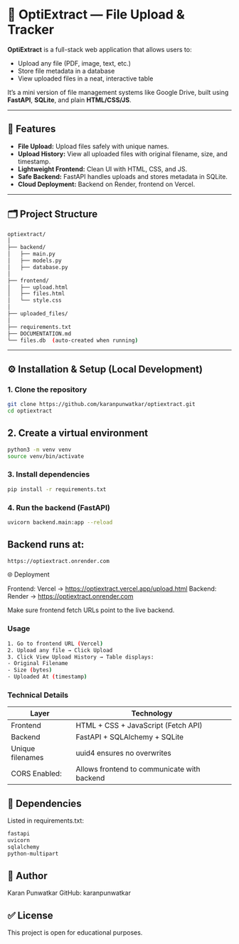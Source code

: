 # 📝 OptiExtract — File Upload & Tracker

**OptiExtract** is a full-stack web application that allows users to:

- Upload any file (PDF, image, text, etc.)
- Store file metadata in a database
- View uploaded files in a neat, interactive table

It’s a mini version of file management systems like Google Drive, built using **FastAPI**, **SQLite**, and plain **HTML/CSS/JS**.

---

## 🚀 Features

- **File Upload:** Upload files safely with unique names.
- **Upload History:** View all uploaded files with original filename, size, and timestamp.
- **Lightweight Frontend:** Clean UI with HTML, CSS, and JS.
- **Safe Backend:** FastAPI handles uploads and stores metadata in SQLite.
- **Cloud Deployment:** Backend on Render, frontend on Vercel.

---

## 🗂️ Project Structure
```bash
optiextract/
│
├── backend/
│   ├── main.py
│   ├── models.py
│   ├── database.py
│
├── frontend/
│   ├── upload.html
│   ├── files.html
│   └── style.css
│
├── uploaded_files/
│
├── requirements.txt
├── DOCUMENTATION.md
└── files.db  (auto-created when running)

```
---

## ⚙️ Installation & Setup (Local Development)

### 1. Clone the repository
```bash
git clone https://github.com/karanpunwatkar/optiextract.git
cd optiextract
```

## 2. Create a virtual environment
```bash
python3 -m venv venv
source venv/bin/activate
```
### 3. Install dependencies
```bash
pip install -r requirements.txt
```
### 4. Run the backend (FastAPI)
```bash
uvicorn backend.main:app --reload
```

## Backend runs at:
```bash
https://optiextract.onrender.com
```
🌐 Deployment

Frontend: Vercel → https://optiextract.vercel.app/upload.html
Backend: Render → https://optiextract.onrender.com


Make sure frontend fetch URLs point to the live backend.

### Usage
``` bash
1. Go to frontend URL (Vercel)
2. Upload any file → Click Upload
3. Click View Upload History → Table displays:
- Original Filename
- Size (bytes)
- Uploaded At (timestamp)
```

### Technical Details

| Layer     | Technology                          |
|-----------|-------------------------------------|
| Frontend  | HTML + CSS + JavaScript (Fetch API) |
| Backend   | FastAPI + SQLAlchemy + SQLite       |
| Unique filenames  | uuid4 ensures no overwrites            |
| CORS Enabled:    | Allows frontend to communicate with backend            |

## 📂 Dependencies

Listed in requirements.txt:
```bash 
fastapi
uvicorn
sqlalchemy
python-multipart
```

## 🧾 Author
Karan Punwatkar
GitHub: karanpunwatkar

## ✅ License
This project is open for educational purposes.

